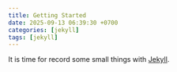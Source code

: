 ```yaml
---
title: Getting Started
date: 2025-09-13 06:39:30 +0700
categories: [jekyll]
tags: [jekyll]
---
```


It is time for record some small things with [Jekyll](https://jekyllrb.com/).

